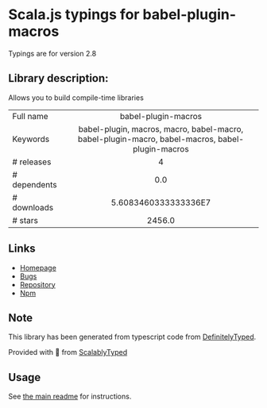 
# Scala.js typings for babel-plugin-macros

Typings are for version 2.8

## Library description:
Allows you to build compile-time libraries

|                    |                 |
| ------------------ | :-------------: |
| Full name          | babel-plugin-macros |
| Keywords           | babel-plugin, macros, macro, babel-macro, babel-plugin-macro, babel-macros, babel-plugin-macros |
| # releases         | 4 |
| # dependents       | 0.0 |
| # downloads        | 5.6083460333333336E7 |
| # stars            | 2456.0 |

## Links
- [Homepage](https://github.com/kentcdodds/babel-plugin-macros#readme)
- [Bugs](https://github.com/kentcdodds/babel-plugin-macros/issues)
- [Repository](https://github.com/kentcdodds/babel-plugin-macros)
- [Npm](https://www.npmjs.com/package/babel-plugin-macros)
    


## Note
This library has been generated from typescript code from [DefinitelyTyped](https://definitelytyped.org).

Provided with :purple_heart: from [ScalablyTyped](https://github.com/oyvindberg/ScalablyTyped)

## Usage
See [the main readme](../../readme.md) for instructions.


